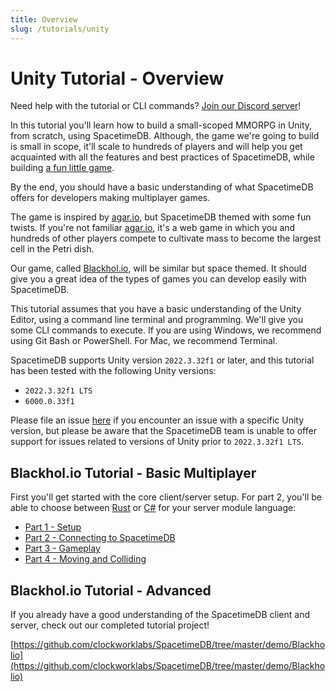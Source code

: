 ```yaml
---
title: Overview
slug: /tutorials/unity
---
```


# Unity Tutorial - Overview

Need help with the tutorial or CLI commands? [Join our Discord server](https://discord.gg/spacetimedb)!

In this tutorial you'll learn how to build a small-scoped MMORPG in Unity, from scratch, using SpacetimeDB. Although, the game we're going to build is small in scope, it'll scale to hundreds of players and will help you get acquainted with all the features and best practices of SpacetimeDB, while building [a fun little game](https://github.com/ClockworkLabs/Blackholio).

By the end, you should have a basic understanding of what SpacetimeDB offers for developers making multiplayer games.

The game is inspired by [agar.io](https://agar.io), but SpacetimeDB themed with some fun twists. If you're not familiar [agar.io](https://agar.io), it's a web game in which you and hundreds of other players compete to cultivate mass to become the largest cell in the Petri dish.

Our game, called [Blackhol.io](https://github.com/clockworklabs/SpacetimeDB/tree/master/demo/Blackholio), will be similar but space themed. It should give you a great idea of the types of games you can develop easily with SpacetimeDB.

This tutorial assumes that you have a basic understanding of the Unity Editor, using a command line terminal and programming. We'll give you some CLI commands to execute. If you are using Windows, we recommend using Git Bash or PowerShell. For Mac, we recommend Terminal.

SpacetimeDB supports Unity version `2022.3.32f1` or later, and this tutorial has been tested with the following Unity versions:

- `2022.3.32f1 LTS`
- `6000.0.33f1`

Please file an issue [here](https://github.com/clockworklabs/SpacetimeDB/issues) if you encounter an issue with a specific Unity version, but please be aware that the SpacetimeDB team is unable to offer support for issues related to versions of Unity prior to `2022.3.32f1 LTS`.

## Blackhol.io Tutorial - Basic Multiplayer

First you'll get started with the core client/server setup. For part 2, you'll be able to choose between [Rust](/modules/rust) or [C#](/modules/c-sharp) for your server module language:

- [Part 1 - Setup](/unity/part-1)
- [Part 2 - Connecting to SpacetimeDB](/unity/part-2)
- [Part 3 - Gameplay](/unity/part-3)
- [Part 4 - Moving and Colliding](/unity/part-4)

## Blackhol.io Tutorial - Advanced

If you already have a good understanding of the SpacetimeDB client and server, check out our completed tutorial project!

[https://github.com/clockworklabs/SpacetimeDB/tree/master/demo/Blackholio](https://github.com/clockworklabs/SpacetimeDB/tree/master/demo/Blackholio)
